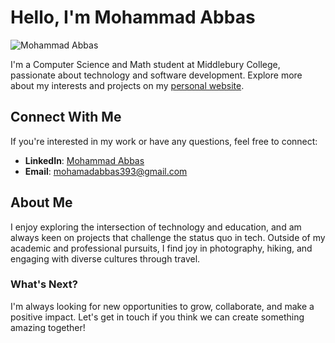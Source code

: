 # Hello, I'm Mohammad Abbas

![Mohammad Abbas](https://drive.google.com/uc?export=view&id=10sRc2OBvElPP9nH16xxo_p1i3Yi_deM)

I'm a Computer Science and Math student at Middlebury College, passionate about technology and software development. Explore more about my interests and projects on my [personal website](https://mohammadabbas393.vercel.app/).

## Connect With Me

If you're interested in my work or have any questions, feel free to connect:

- **LinkedIn**: [Mohammad Abbas](https://www.linkedin.com/in/mohammadabbas1594/)
- **Email**: [mohamadabbas393@gmail.com](mailto:mohamadabbas393@gmail.com)

## About Me

I enjoy exploring the intersection of technology and education, and am always keen on projects that challenge the status quo in tech. Outside of my academic and professional pursuits, I find joy in photography, hiking, and engaging with diverse cultures through travel.

### What's Next?

I'm always looking for new opportunities to grow, collaborate, and make a positive impact. Let's get in touch if you think we can create something amazing together!

